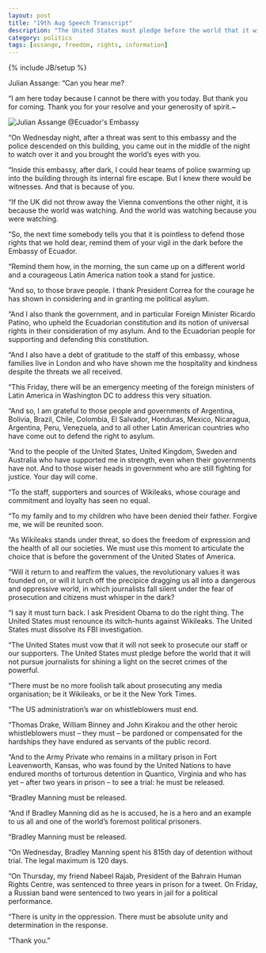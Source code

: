 ```yaml
---
layout: post
title: "19th Aug Speech Transcript"
description: "The United States must pledge before the world that it will not pursue journalists for shining a light on the secret crimes of the powerful."
category: politics
tags: [assange, freedom, rights, information]
---
```

{% include JB/setup %}



Julian Assange: “Can you hear me?

“I am here today because I cannot be there with you today. But thank you for coming. Thank you for your resolve and your generosity of spirit.~

![Julian Assange @Ecuador's Embassy](https://dl.dropbox.com/u/5666518/assan.jpg)

“On Wednesday night, after a threat was sent to this embassy and the police descended on this building, you came out in the middle of the night to watch over it and you brought the world’s eyes with you.

“Inside this embassy, after dark, I could hear teams of police swarming up into the building through its internal fire escape. But I knew there would be witnesses. And that is because of you.

“If the UK did not throw away the Vienna conventions the other night, it is because the world was watching. And the world was watching because you were watching.

“So, the next time somebody tells you that it is pointless to defend those rights that we hold dear, remind them of your vigil in the dark before the Embassy of Ecuador.

“Remind them how, in the morning, the sun came up on a different world and a courageous Latin America nation took a stand for justice.

“And so, to those brave people. I thank President Correa for the courage he has shown in considering and in granting me political asylum.

“And I also thank the government, and in particular Foreign Minister Ricardo Patino, who upheld the Ecuadorian constitution and its notion of universal rights in their consideration of my asylum. And to the Ecuadorian people for supporting and defending this constitution.

“And I also have a debt of gratitude to the staff of this embassy, whose families live in London and who have shown me the hospitality and kindness despite the threats we all received.

“This Friday, there will be an emergency meeting of the foreign ministers of Latin America in Washington DC to address this very situation.

“And so, I am grateful to those people and governments of Argentina, Bolivia, Brazil, Chile, Colombia, El Salvador, Honduras, Mexico, Nicaragua, Argentina, Peru, Venezuela, and to all other Latin American countries who have come out to defend the right to asylum.

“And to the people of the United States, United Kingdom, Sweden and Australia who have supported me in strength, even when their governments have not. And to those wiser heads in government who are still fighting for justice. Your day will come.

“To the staff, supporters and sources of Wikileaks, whose courage and commitment and loyalty has seen no equal.

“To my family and to my children who have been denied their father. Forgive me, we will be reunited soon.

“As Wikileaks stands under threat, so does the freedom of expression and the health of all our societies. We must use this moment to articulate the choice that is before the government of the United States of America.

“Will it return to and reaffirm the values, the revolutionary values it was founded on, or will it lurch off the precipice dragging us all into a dangerous and oppressive world, in which journalists fall silent under the fear of prosecution and citizens must whisper in the dark?

“I say it must turn back. I ask President Obama to do the right thing. The United States must renounce its witch-hunts against Wikileaks. The United States must dissolve its FBI investigation.

“The United States must vow that it will not seek to prosecute our staff or our supporters. The United States must pledge before the world that it will not pursue journalists for shining a light on the secret crimes of the powerful.

“There must be no more foolish talk about prosecuting any media organisation; be it Wikileaks, or be it the New York Times.

“The US administration’s war on whistleblowers must end.

“Thomas Drake, William Binney and John Kirakou and the other heroic whistleblowers must – they must – be pardoned or compensated for the hardships they have endured as servants of the public record.

“And to the Army Private who remains in a military prison in Fort Leavenworth, Kansas, who was found by the United Nations to have endured months of torturous detention in Quantico, Virginia and who has yet – after two years in prison – to see a trial: he must be released.

“Bradley Manning must be released.

“And if Bradley Manning did as he is accused, he is a hero and an example to us all and one of the world’s foremost political prisoners.

“Bradley Manning must be released.

“On Wednesday, Bradley Manning spent his 815th day of detention without trial. The legal maximum is 120 days.

“On Thursday, my friend Nabeel Rajab, President of the Bahrain Human Rights Centre, was sentenced to three years in prison for a tweet. On Friday, a Russian band were sentenced to two years in jail for a political performance.

“There is unity in the oppression. There must be absolute unity and determination in the response.

“Thank you.”




